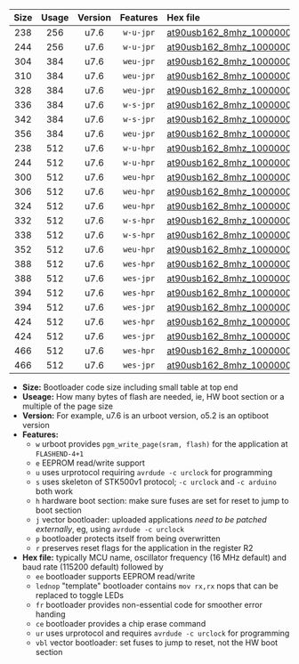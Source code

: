 |Size|Usage|Version|Features|Hex file|
|:-:|:-:|:-:|:-:|:--|
|238|256|u7.6|`w-u-jpr`|[at90usb162_8mhz_1000000bps_ur_vbl.hex](https://raw.githubusercontent.com/stefanrueger/urboot/main/bootloaders/at90usb162/fcpu_8mhz/1000000_bps/at90usb162_8mhz_1000000bps_ur_vbl.hex)|
|244|256|u7.6|`w-u-jpr`|[at90usb162_8mhz_1000000bps_lednop_ur_vbl.hex](https://raw.githubusercontent.com/stefanrueger/urboot/main/bootloaders/at90usb162/fcpu_8mhz/1000000_bps/at90usb162_8mhz_1000000bps_lednop_ur_vbl.hex)|
|304|384|u7.6|`weu-jpr`|[at90usb162_8mhz_1000000bps_ee_ur_vbl.hex](https://raw.githubusercontent.com/stefanrueger/urboot/main/bootloaders/at90usb162/fcpu_8mhz/1000000_bps/at90usb162_8mhz_1000000bps_ee_ur_vbl.hex)|
|310|384|u7.6|`weu-jpr`|[at90usb162_8mhz_1000000bps_ee_lednop_ur_vbl.hex](https://raw.githubusercontent.com/stefanrueger/urboot/main/bootloaders/at90usb162/fcpu_8mhz/1000000_bps/at90usb162_8mhz_1000000bps_ee_lednop_ur_vbl.hex)|
|328|384|u7.6|`weu-jpr`|[at90usb162_8mhz_1000000bps_ee_lednop_fr_ur_vbl.hex](https://raw.githubusercontent.com/stefanrueger/urboot/main/bootloaders/at90usb162/fcpu_8mhz/1000000_bps/at90usb162_8mhz_1000000bps_ee_lednop_fr_ur_vbl.hex)|
|336|384|u7.6|`w-s-jpr`|[at90usb162_8mhz_1000000bps_vbl.hex](https://raw.githubusercontent.com/stefanrueger/urboot/main/bootloaders/at90usb162/fcpu_8mhz/1000000_bps/at90usb162_8mhz_1000000bps_vbl.hex)|
|342|384|u7.6|`w-s-jpr`|[at90usb162_8mhz_1000000bps_lednop_vbl.hex](https://raw.githubusercontent.com/stefanrueger/urboot/main/bootloaders/at90usb162/fcpu_8mhz/1000000_bps/at90usb162_8mhz_1000000bps_lednop_vbl.hex)|
|356|384|u7.6|`weu-jpr`|[at90usb162_8mhz_1000000bps_ee_lednop_fr_ce_ur_vbl.hex](https://raw.githubusercontent.com/stefanrueger/urboot/main/bootloaders/at90usb162/fcpu_8mhz/1000000_bps/at90usb162_8mhz_1000000bps_ee_lednop_fr_ce_ur_vbl.hex)|
|238|512|u7.6|`w-u-hpr`|[at90usb162_8mhz_1000000bps_ur.hex](https://raw.githubusercontent.com/stefanrueger/urboot/main/bootloaders/at90usb162/fcpu_8mhz/1000000_bps/at90usb162_8mhz_1000000bps_ur.hex)|
|244|512|u7.6|`w-u-hpr`|[at90usb162_8mhz_1000000bps_lednop_ur.hex](https://raw.githubusercontent.com/stefanrueger/urboot/main/bootloaders/at90usb162/fcpu_8mhz/1000000_bps/at90usb162_8mhz_1000000bps_lednop_ur.hex)|
|300|512|u7.6|`weu-hpr`|[at90usb162_8mhz_1000000bps_ee_ur.hex](https://raw.githubusercontent.com/stefanrueger/urboot/main/bootloaders/at90usb162/fcpu_8mhz/1000000_bps/at90usb162_8mhz_1000000bps_ee_ur.hex)|
|306|512|u7.6|`weu-hpr`|[at90usb162_8mhz_1000000bps_ee_lednop_ur.hex](https://raw.githubusercontent.com/stefanrueger/urboot/main/bootloaders/at90usb162/fcpu_8mhz/1000000_bps/at90usb162_8mhz_1000000bps_ee_lednop_ur.hex)|
|324|512|u7.6|`weu-hpr`|[at90usb162_8mhz_1000000bps_ee_lednop_fr_ur.hex](https://raw.githubusercontent.com/stefanrueger/urboot/main/bootloaders/at90usb162/fcpu_8mhz/1000000_bps/at90usb162_8mhz_1000000bps_ee_lednop_fr_ur.hex)|
|332|512|u7.6|`w-s-hpr`|[at90usb162_8mhz_1000000bps.hex](https://raw.githubusercontent.com/stefanrueger/urboot/main/bootloaders/at90usb162/fcpu_8mhz/1000000_bps/at90usb162_8mhz_1000000bps.hex)|
|338|512|u7.6|`w-s-hpr`|[at90usb162_8mhz_1000000bps_lednop.hex](https://raw.githubusercontent.com/stefanrueger/urboot/main/bootloaders/at90usb162/fcpu_8mhz/1000000_bps/at90usb162_8mhz_1000000bps_lednop.hex)|
|352|512|u7.6|`weu-hpr`|[at90usb162_8mhz_1000000bps_ee_lednop_fr_ce_ur.hex](https://raw.githubusercontent.com/stefanrueger/urboot/main/bootloaders/at90usb162/fcpu_8mhz/1000000_bps/at90usb162_8mhz_1000000bps_ee_lednop_fr_ce_ur.hex)|
|388|512|u7.6|`wes-hpr`|[at90usb162_8mhz_1000000bps_ee.hex](https://raw.githubusercontent.com/stefanrueger/urboot/main/bootloaders/at90usb162/fcpu_8mhz/1000000_bps/at90usb162_8mhz_1000000bps_ee.hex)|
|388|512|u7.6|`wes-jpr`|[at90usb162_8mhz_1000000bps_ee_vbl.hex](https://raw.githubusercontent.com/stefanrueger/urboot/main/bootloaders/at90usb162/fcpu_8mhz/1000000_bps/at90usb162_8mhz_1000000bps_ee_vbl.hex)|
|394|512|u7.6|`wes-hpr`|[at90usb162_8mhz_1000000bps_ee_lednop.hex](https://raw.githubusercontent.com/stefanrueger/urboot/main/bootloaders/at90usb162/fcpu_8mhz/1000000_bps/at90usb162_8mhz_1000000bps_ee_lednop.hex)|
|394|512|u7.6|`wes-jpr`|[at90usb162_8mhz_1000000bps_ee_lednop_vbl.hex](https://raw.githubusercontent.com/stefanrueger/urboot/main/bootloaders/at90usb162/fcpu_8mhz/1000000_bps/at90usb162_8mhz_1000000bps_ee_lednop_vbl.hex)|
|424|512|u7.6|`wes-hpr`|[at90usb162_8mhz_1000000bps_ee_lednop_fr.hex](https://raw.githubusercontent.com/stefanrueger/urboot/main/bootloaders/at90usb162/fcpu_8mhz/1000000_bps/at90usb162_8mhz_1000000bps_ee_lednop_fr.hex)|
|424|512|u7.6|`wes-jpr`|[at90usb162_8mhz_1000000bps_ee_lednop_fr_vbl.hex](https://raw.githubusercontent.com/stefanrueger/urboot/main/bootloaders/at90usb162/fcpu_8mhz/1000000_bps/at90usb162_8mhz_1000000bps_ee_lednop_fr_vbl.hex)|
|466|512|u7.6|`wes-hpr`|[at90usb162_8mhz_1000000bps_ee_lednop_fr_ce.hex](https://raw.githubusercontent.com/stefanrueger/urboot/main/bootloaders/at90usb162/fcpu_8mhz/1000000_bps/at90usb162_8mhz_1000000bps_ee_lednop_fr_ce.hex)|
|466|512|u7.6|`wes-jpr`|[at90usb162_8mhz_1000000bps_ee_lednop_fr_ce_vbl.hex](https://raw.githubusercontent.com/stefanrueger/urboot/main/bootloaders/at90usb162/fcpu_8mhz/1000000_bps/at90usb162_8mhz_1000000bps_ee_lednop_fr_ce_vbl.hex)|

- **Size:** Bootloader code size including small table at top end
- **Useage:** How many bytes of flash are needed, ie, HW boot section or a multiple of the page size
- **Version:** For example, u7.6 is an urboot version, o5.2 is an optiboot version
- **Features:**
  + `w` urboot provides `pgm_write_page(sram, flash)` for the application at `FLASHEND-4+1`
  + `e` EEPROM read/write support
  + `u` uses urprotocol requiring `avrdude -c urclock` for programming
  + `s` uses skeleton of STK500v1 protocol; `-c urclock` and `-c arduino` both work
  + `h` hardware boot section: make sure fuses are set for reset to jump to boot section
  + `j` vector bootloader: uploaded applications *need to be patched externally*, eg, using `avrdude -c urclock`
  + `p` bootloader protects itself from being overwritten
  + `r` preserves reset flags for the application in the register R2
- **Hex file:** typically MCU name, oscillator frequency (16 MHz default) and baud rate (115200 default) followed by
  + `ee` bootloader supports EEPROM read/write
  + `lednop` "template" bootloader contains `mov rx,rx` nops that can be replaced to toggle LEDs
  + `fr` bootloader provides non-essential code for smoother error handing
  + `ce` bootloader provides a chip erase command
  + `ur` uses urprotocol and requires `avrdude -c urclock` for programming
  + `vbl` vector bootloader: set fuses to jump to reset, not the HW boot section
